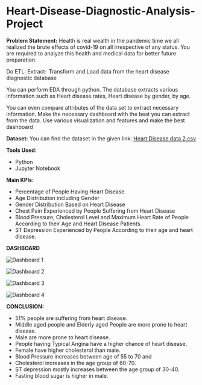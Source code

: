 # Heart-Disease-Diagnostic-Analysis-Project

**Problem Statement:**
Health is real wealth in the pandemic time we all realized the brute effects of covid-19 on all irrespective of any status. You are required to analyze this health and medical data for better future preparation. 

Do ETL: Extract- Transform and Load data from the heart disease diagnostic database 

You can perform EDA through python. The database extracts various information such as Heart disease rates, Heart disease by gender, by age. 

You can even compare attributes of the data set to extract necessary information. Make the necessary dashboard with the best you can extract from the data. Use various visualization and features and make the best dashboard 

**Dataset:**
You can find the dataset in the given link:
[Heart Disease data 2.csv](https://github.com/Vinotha3683/Heart-Disease-Diagnostic-Analysis-Project/files/13686107/Heart.Disease.data.2.csv)

**Tools Used:**
- Python
- Jupyter Notebook

**Main KPIs:**
- Percentage of People Having Heart Disease
- Age Distribution including Gender
- Gender Distribution Based on Heart Disease
- Chest Pain Experienced by People Suffering from Heart Disease
- Blood Pressure, Cholesterol Level and Maximum Heart Rate of  People According to their Age and Heart Disease Patients.
- ST Depression Experienced by People According to their age and heart disease.

**DASHBOARD**

![Dashboard 1](https://github.com/Vinotha3683/Heart-Disease-Diagnostic-Analysis-Project/assets/121660210/0733b4ee-6947-4552-8afc-0c869cadf8b1)

![Dashboard 2](https://github.com/Vinotha3683/Heart-Disease-Diagnostic-Analysis-Project/assets/121660210/e7d8c041-ac24-496c-ab3b-a84cb404e7ff)

![Dashboard 3](https://github.com/Vinotha3683/Heart-Disease-Diagnostic-Analysis-Project/assets/121660210/362a8693-eca9-45e5-81f8-30dc248eaadc)

![Dashboard 4](https://github.com/Vinotha3683/Heart-Disease-Diagnostic-Analysis-Project/assets/121660210/70e7eeca-9fc8-4411-8c5c-2b70cacdfb0f)

**CONCLUSION:**
- 51% people are suffering from heart disease.
- Middle aged people and Elderly aged People are more prone to heart disease.
- Male are more prone to heart disease.
- People having Typical Angina have a higher chance of heart disease.
- Female have higher cholesterol than male.
- Blood Pressure increases between age of 55 to 70 and 
- Cholesterol increases in the age group of 60-70.
- ST depression mostly increases between the age group of 30-40.
- Fasting blood sugar is higher in male.

